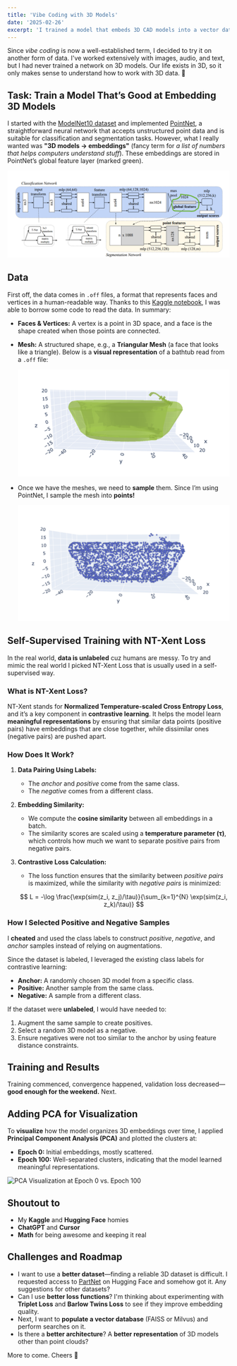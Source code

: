 ```yaml
---
title: 'Vibe Coding with 3D Models'
date: '2025-02-26'
excerpt: 'I trained a model that embeds 3D CAD models into a vector database.'
---
```


Since *vibe coding* is now a well-established term, I decided to try it on another form of data. I've worked extensively with images, audio, and text, but I had never trained a network on 3D models. Our life exists in 3D, so it only makes sense to understand how to work with 3D data. 🫡  

## Task: Train a Model That’s Good at Embedding 3D Models

I started with the [ModelNet10 dataset](https://www.kaggle.com/datasets/balraj98/modelnet10-princeton-3d-object-dataset/data) and implemented [PointNet](https://arxiv.org/abs/1612.00593), a straightforward neural network that accepts unstructured point data and is suitable for classification and segmentation tasks. However, what I really wanted was **"3D models → embeddings"** (fancy term for *a list of numbers that helps computers understand stuff*). These embeddings are stored in PointNet’s global feature layer (marked green).  

![PointNet Architecture](/content/3d-data/static/arch.png)  

## Data

First off, the data comes in `.off` files, a format that represents faces and vertices in a human-readable way. Thanks to this [Kaggle notebook](https://www.kaggle.com/code/balraj98/pointnet-for-3d-object-classification-pytorch/notebook), I was able to borrow some code to read the data. In summary:  

- **Faces & Vertices:** A vertex is a point in 3D space, and a face is the shape created when those points are connected.  
- **Mesh:** A structured shape, e.g., a **Triangular Mesh** (a face that looks like a triangle). Below is a **visual representation** of a bathtub read from a `.off` file:  

  ![Bathtub Mesh Visualization](/content/3d-data/static/bathtub_mesh.png)  

- Once we have the meshes, we need to **sample** them. Since I’m using PointNet, I sample the mesh into **points!**  

  ![Point Cloud Visualization](/content/3d-data/static/bathtub_points.png)  

## Self-Supervised Training with NT-Xent Loss  

In the real world, **data is unlabeled** cuz humans are messy. To try and mimic the real world I picked NT-Xent Loss that is usually used in a self-supervised way.

### What is NT-Xent Loss?  

NT-Xent stands for **Normalized Temperature-scaled Cross Entropy Loss**, and it’s a key component in **contrastive learning**. It helps the model learn **meaningful representations** by ensuring that similar data points (positive pairs) have embeddings that are close together, while dissimilar ones (negative pairs) are pushed apart.  

### How Does It Work?  

1. **Data Pairing Using Labels:**  
   - The *anchor* and *positive* come from the same class.  
   - The *negative* comes from a different class.  

2. **Embedding Similarity:**  
   - We compute the **cosine similarity** between all embeddings in a batch.  
   - The similarity scores are scaled using a **temperature parameter (τ)**, which controls how much we want to separate positive pairs from negative pairs.  

3. **Contrastive Loss Calculation:**  
   - The loss function ensures that the similarity between *positive pairs* is maximized, while the similarity with *negative pairs* is minimized:  

   $$
   L = -\log \frac{\exp(sim(z_i, z_j)/\tau)}{\sum_{k=1}^{N} \exp(sim(z_i, z_k)/\tau)}
   $$  

### How I Selected Positive and Negative Samples  

I **cheated** and used the class labels to construct *positive*, *negative*, and *anchor* samples instead of relying on augmentations.  

Since the dataset is labeled, I leveraged the existing class labels for contrastive learning:

- **Anchor:** A randomly chosen 3D model from a specific class.  
- **Positive:** Another sample from the same class.  
- **Negative:** A sample from a different class.  

If the dataset were **unlabeled**, I would have needed to:

1. Augment the same sample to create positives.  
2. Select a random 3D model as a negative.  
3. Ensure negatives were not too similar to the anchor by using feature distance constraints.

## Training and Results  

Training commenced, convergence happened, validation loss decreased—**good enough for the weekend.** Next.

## Adding PCA for Visualization  

To **visualize** how the model organizes 3D embeddings over time, I applied **Principal Component Analysis (PCA)** and plotted the clusters at:  

- **Epoch 0:** Initial embeddings, mostly scattered.  
- **Epoch 100:** Well-separated clusters, indicating that the model learned meaningful representations.  

![PCA Visualization at Epoch 0 vs. Epoch 100](#)

## Shoutout to  

- My **Kaggle** and **Hugging Face** homies  
- **ChatGPT** and **Cursor**  
- **Math** for being awesome and keeping it real  

## Challenges and Roadmap  

- I want to use a **better dataset**—finding a reliable 3D dataset is difficult. I requested access to [PartNet](https://huggingface.co/datasets/ShapeNet/PartNet-archive) on Hugging Face and somehow got it. Any suggestions for other datasets?  
- Can I use **better loss functions**? I'm thinking about experimenting with **Triplet Loss** and **Barlow Twins Loss** to see if they improve embedding quality.  
- Next, I want to **populate a vector database** (FAISS or Milvus) and perform searches on it.  
- Is there a **better architecture**? A **better representation** of 3D models other than point clouds?

More to come. Cheers 🥂
